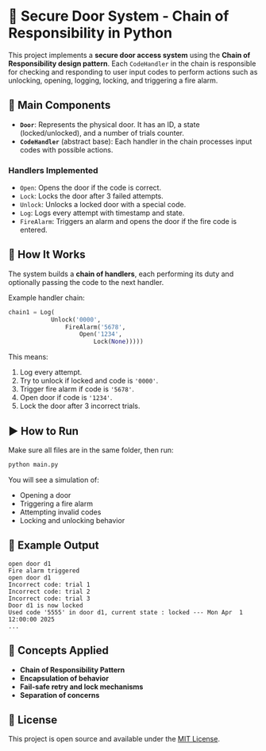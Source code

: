 
# 🚪 Secure Door System - Chain of Responsibility in Python

This project implements a **secure door access system** using the **Chain of Responsibility design pattern**. Each `CodeHandler` in the chain is responsible for checking and responding to user input codes to perform actions such as unlocking, opening, logging, locking, and triggering a fire alarm.

## 🧩 Main Components

- **`Door`**: Represents the physical door. It has an ID, a state (locked/unlocked), and a number of trials counter.
- **`CodeHandler`** (abstract base): Each handler in the chain processes input codes with possible actions.

### Handlers Implemented

- `Open`: Opens the door if the code is correct.
- `Lock`: Locks the door after 3 failed attempts.
- `Unlock`: Unlocks a locked door with a special code.
- `Log`: Logs every attempt with timestamp and state.
- `FireAlarm`: Triggers an alarm and opens the door if the fire code is entered.

## 🔄 How It Works

The system builds a **chain of handlers**, each performing its duty and optionally passing the code to the next handler.

Example handler chain:
```python
chain1 = Log(
            Unlock('0000',
                FireAlarm('5678',
                    Open('1234',
                        Lock(None)))))
```

This means:
1. Log every attempt.
2. Try to unlock if locked and code is `'0000'`.
3. Trigger fire alarm if code is `'5678'`.
4. Open door if code is `'1234'`.
5. Lock the door after 3 incorrect trials.

## ▶️ How to Run

Make sure all files are in the same folder, then run:

```bash
python main.py
```

You will see a simulation of:
- Opening a door
- Triggering a fire alarm
- Attempting invalid codes
- Locking and unlocking behavior

## 📝 Example Output

```
open door d1
Fire alarm triggered
open door d1
Incorrect code: trial 1
Incorrect code: trial 2
Incorrect code: trial 3
Door d1 is now locked
Used code '5555' in door d1, current state : locked --- Mon Apr  1 12:00:00 2025
...
```

## 🧠 Concepts Applied

- **Chain of Responsibility Pattern**
- **Encapsulation of behavior**
- **Fail-safe retry and lock mechanisms**
- **Separation of concerns**

## 📄 License

This project is open source and available under the [MIT License](LICENSE).
